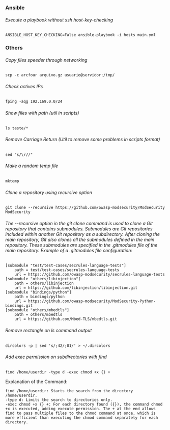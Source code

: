 ### Ansible
###### Execute a playbook without ssh host-key-checking
```
ANSIBLE_HOST_KEY_CHECKING=False ansible-playbook -i hosts main.yml
```
### Others
###### Copy files speeder through networking
```
scp -c arcfour arquivo.gz usuario@servidor:/tmp/
```
###### Check actives IPs
```
fping -aqg 192.169.0.0/24
```
###### Show files with path (util in scripts)
```
ls teste/*
```
###### Remove Carriage Return (Util to remove some problems in scripts format)
```
sed "s/\r//"
```
###### Make a random temp file
```
mktemp
```
###### Clone a repository using recursive option
```
git clone --recursive https://github.com/owasp-modsecurity/ModSecurity ModSecurity
```
###### *The --recursive option in the git clone command is used to clone a Git repository that contains submodules. Submodules are Git repositories included within another Git repository as a subdirectory. After cloning the main repository, Git also clones all the submodules defined in the main repository. These submodules are specified in the .gitmodules file of the main repository. Example of a .gitmodules file configuration:*
```
[submodule "test/test-cases/secrules-language-tests"]
	path = test/test-cases/secrules-language-tests
	url = https://github.com/owasp-modsecurity/secrules-language-tests
[submodule "others/libinjection"]
	path = others/libinjection
	url = https://github.com/libinjection/libinjection.git
[submodule "bindings/python"]
	path = bindings/python
	url = https://github.com/owasp-modsecurity/ModSecurity-Python-bindings.git
[submodule "others/mbedtls"]
	path = others/mbedtls
	url = https://github.com/Mbed-TLS/mbedtls.git
```
###### Remove rectangle on ls command output
```
dircolors -p | sed 's/;42/;01/' > ~/.dircolors
```
###### Add exec permission on subdirectories with find
```
find /home/userdir -type d -exec chmod +x {} +
```
Explanation of the Command:

    find /home/userdir: Starts the search from the directory /home/userdir.
    -type d: Limits the search to directories only.
    -exec chmod +x {} +: For each directory found ({}), the command chmod +x is executed, adding execute permission. The + at the end allows find to pass multiple files to the chmod command at once, which is more efficient than executing the chmod command separately for each directory.

